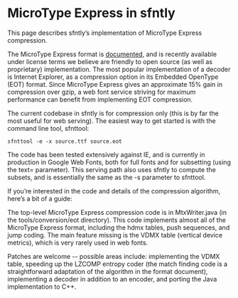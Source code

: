 # MicroType Express in sfntly #

This page describes sfntly’s implementation of MicroType Express compression.

The MicroType Express format is [documented](http://www.w3.org/Submission/MTX/), and is recently available under license terms we believe are friendly to open source (as well as proprietary) implementation. The most popular implementation of a decoder is Internet Explorer, as a compression option in its Embedded OpenType (EOT) format. Since MicroType Express gives an approximate 15% gain in compression over gzip, a web font service striving for maximum performance can benefit from implementing EOT compression.

The current codebase in sfntly is for compression only (this is by far the most useful for web serving). The easiest way to get started is with the command line tool, sfnttool:

```
sfnttool -e -x source.ttf source.eot
```
The code has been tested extensively against IE, and is currently in production in Google Web Fonts, both for full fonts and for subsetting (using the text= parameter). This serving path also uses sfntly to compute the subsets, and is essentially the same as the -s parameter to sfnttool.

If you’re interested in the code and details of the compression algorithm, here’s a bit of a guide:

The top-level MicroType Express compression code is in MtxWriter.java (in the tools/conversion/eot directory). This code implements almost all of the MicroType Express format, including the hdmx tables, push sequences, and jump coding. The main feature missing is the VDMX table (vertical device metrics), which is very rarely used in web fonts.

Patches are welcome -- possible areas include: implementing the VDMX table, speeding up the LZCOMP entropy coder (the match finding code is a straightforward adaptation of the algorithm in the format document), implementing a decoder in addition to an encoder, and porting the Java implementation to C++.